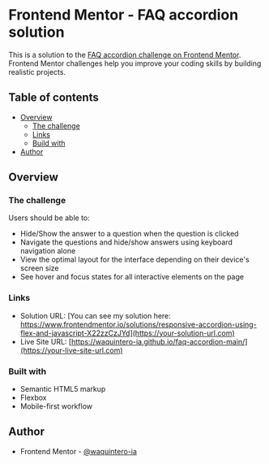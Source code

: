 # Frontend Mentor - FAQ accordion solution

This is a solution to the [FAQ accordion challenge on Frontend Mentor](https://www.frontendmentor.io/challenges/faq-accordion-wyfFdeBwBz). Frontend Mentor challenges help you improve your coding skills by building realistic projects. 

## Table of contents

- [Overview](#overview)
  - [The challenge](#the-challenge)
  - [Links](#links)
  - [Build with](#built-with)
- [Author](#author)

## Overview

### The challenge

Users should be able to:

- Hide/Show the answer to a question when the question is clicked
- Navigate the questions and hide/show answers using keyboard navigation alone
- View the optimal layout for the interface depending on their device's screen size
- See hover and focus states for all interactive elements on the page

### Links

- Solution URL: [You can see my solution here: https://www.frontendmentor.io/solutions/responsive-accordion-using-flex-and-javascript-X22zzCzJYd](https://your-solution-url.com)
- Live Site URL: [https://waquintero-ia.github.io/faq-accordion-main/](https://your-live-site-url.com)

### Built with

- Semantic HTML5 markup
- Flexbox
- Mobile-first workflow

## Author

- Frontend Mentor - [@waquintero-ia](https://www.frontendmentor.io/profile/yourusername)

